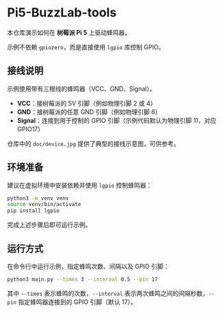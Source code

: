 # Pi5-BuzzLab-tools

本仓库演示如何在 **树莓派&nbsp;Pi&nbsp;5** 上驱动蜂鸣器。

示例不依赖 `gpiozero`，而是直接使用 `lgpio` 库控制 GPIO。

## 接线说明

示例使用带有三根线的蜂鸣器（VCC、GND、Signal）。

- **VCC**：接树莓派的 5V 引脚（例如物理引脚&nbsp;2 或 4）
- **GND**：接树莓派的任意 GND 引脚（例如物理引脚&nbsp;6）
- **Signal**：连接到用于控制的 GPIO 引脚（示例代码默认为物理引脚&nbsp;11，对应 GPIO17）

仓库中的 `doc/device.jpg` 提供了典型的接线示意图，可供参考。

## 环境准备

建议在虚拟环境中安装依赖并使用 `lgpio` 控制蜂鸣器：

```bash
python3 -m venv venv
source venv/bin/activate
pip install lgpio
```

完成上述步骤后即可运行示例。

## 运行方式

在命令行中运行示例，指定蜂鸣次数、间隔以及 GPIO 引脚：

```bash
python3 main.py --times 3 --interval 0.5 --pin 17
```

其中 `--times` 表示蜂鸣的次数，`--interval` 表示两次蜂鸣之间的间隔秒数，`--pin` 指定蜂鸣器连接到的 GPIO 引脚（默认 17）。
